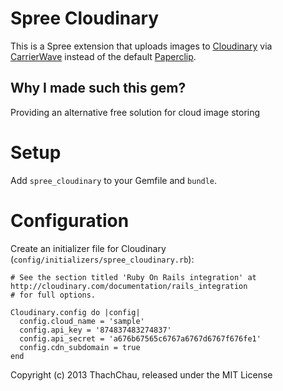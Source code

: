 # Spree Cloudinary

This is a Spree extension that uploads images to
[Cloudinary](https://cloudinary.com) via [CarrierWave](https://github.com/jnicklas/carrierwave) instead of
the default [Paperclip](https://github.com/thoughtbot/paperclip).

## Why I made such this gem?

Providing an alternative free solution for cloud image storing

# Setup

Add `spree_cloudinary` to your Gemfile and `bundle`.

# Configuration

Create an initializer file for Cloudinary (`config/initializers/spree_cloudinary.rb`):

    # See the section titled 'Ruby On Rails integration' at http://cloudinary.com/documentation/rails_integration
    # for full options.

    Cloudinary.config do |config|
      config.cloud_name = 'sample'
      config.api_key = '874837483274837'
      config.api_secret = 'a676b67565c6767a6767d6767f676fe1'
      config.cdn_subdomain = true
    end

Copyright (c) 2013 ThachChau, released under the MIT License
